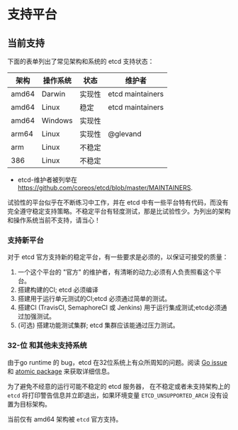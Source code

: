 # 支持平台

## 当前支持

下面的表单列出了常见架构和系统的 etcd 支持状态：

| 架构 | 操作系统 | 状态       | 维护者      |
| ------------ | ---------------- | ------------ | ---------------- |
| amd64        | Darwin           | 实现性 | etcd maintainers |
| amd64        | Linux            | 稳定       | etcd maintainers |
| amd64        | Windows          | 实现性 |                  |
| arm64        | Linux            | 实现性 | @glevand         |
| arm          | Linux            | 不稳定     |                  |
| 386          | Linux            | 不稳定     |                  |

* etcd-维护者被列举在 https://github.com/coreos/etcd/blob/master/MAINTAINERS.

试验性的平台似乎在不断练习中工作，并在 etcd 中有一些平台特有代码，而没有完全遵守稳定支持策略。不稳定平台有轻度测试，那是比试验性少。为列出的架构和操作系统当前不支持，请当心！

### 支持新平台

对于 etcd 官方支持新的稳定平台，有一些要求是必须的，以保证可接受的质量：

1. 一个这个平台的 "官方" 的维护者，有清晰的动力;必须有人负责照看这个平台。
2. 搭建构建的CI; etcd 必须编译
3. 搭建用于运行单元测试的CI;etcd 必须通过简单的测试。
4. 搭建CI (TravisCI, SemaphoreCI 或 Jenkins) 用于运行集成测试;etcd必须通过加强测试。
5. (可选) 搭建功能测试集群; etcd 集群应该能通过压力测试。

### 32-位 和其他未支持系统

由于go runtime 的 bug，etcd 在32位系统上有众所周知的问题。阅读 [Go issue](https://github.com/golang/go/issues/599) 和 [atomic package](https://golang.org/pkg/sync/atomic/#pkg-note-BUG) 来获取详细信息。

为了避免不经意的运行可能不稳定的 etcd 服务器， 在不稳定或者未支持架构上的 `etcd` 将打印警告信息并立即退出，如果环境变量 `ETCD_UNSUPPORTED_ARCH` 没有设置为目标架构。

当前仅有 amd64 架构被 `etcd` 官方支持。

